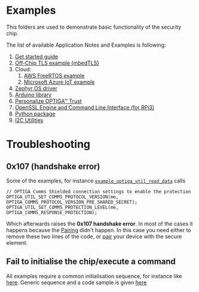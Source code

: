 # Examples

This folders are used to demonstrate basic functionality of the security chip. 

The list of available Application Notes and Examples is following:

1. [Get started guide](https://github.com/Infineon/getstarted-optiga-trust-m)
1. [Off-Chip TLS example (mbedTLS)](https://github.com/Infineon/mbedtls-optiga-trust-m)
1. Cloud:
    1. [AWS FreeRTOS example](https://github.com/Infineon/amazon-freertos-optiga-trust)
    1. [Microsoft Azure IoT example](https://github.com/Infineon/azure-optiga-trust-m)
1. [Zephyr OS driver](https://github.com/Infineon/zephyr-optiga-trust/tree/add_optiga_m/samples/drivers/optiga)
1. [Arduino library](https://github.com/Infineon/arduino-optiga-trust-m)
1. [Personalize OPTIGA™ Trust](https://github.com/Infineon/personalize-optiga-trust)
1. [OpenSSL Engine and Command Line Interface (for RPi3)](https://github.com/Infineon/cli-optiga-trust-m)
1. [Python package](https://github.com/Infineon/python-optiga-trust)
1. [I2C Utilities](https://github.com/Infineon/i2c-utils-optiga-trust)

# Troubleshooting

## 0x107 (handshake error)

Some of the examples, for instance [`example_optiga_util_read_data`](https://github.com/Infineon/optiga-trust-m/blob/master/examples/optiga/example_optiga_util_read_data.c#L61) calls 
```
// OPTIGA Comms Shielded connection settings to enable the protection
OPTIGA_UTIL_SET_COMMS_PROTOCOL_VERSION(me, OPTIGA_COMMS_PROTOCOL_VERSION_PRE_SHARED_SECRET);
OPTIGA_UTIL_SET_COMMS_PROTECTION_LEVEL(me, OPTIGA_COMMS_RESPONSE_PROTECTION);
```
Which afterwards raises the **0x107 handshake error**. In most of the cases it happens because the [Pairing](https://github.com/Infineon/optiga-trust-m/wiki/Shielded-Connection-101#pairing) didn't happen. In this case you need either to remove these two lines of the code, or [pair](https://github.com/Infineon/optiga-trust-m/blob/master/examples/optiga/usecases/example_pair_host_and_optiga_using_pre_shared_secret.c) your device with the secure element.

## Fail to initialise the chip/execute a command

All examples require a common initialisation sequence, for instance like [here](https://github.com/Infineon/getstarted-optiga-trust-m/blob/master/xmc4800_iot_kit/optiga_shell.c#L85). Generic sequence and a code sample is given [here](https://github.com/Infineon/optiga-trust-m/wiki/Initialisation-hints)

